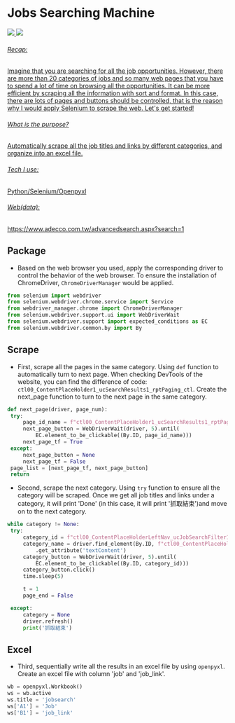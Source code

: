 # Jobs Searching Machine

<a href="https://opensource.org/licenses/MIT" target="_blank">
    <img src="https://img.shields.io/badge/license-MIT-brightgreen" />
<a href="https://github.com/CartlonGin/jobsearch-python-webscraper/blob/main/README.md" target="_blank">
    <img src="https://img.shields.io/badge/Readme-English-white" />

###### Recap:
Imagine that you are searching for all the job opportunities. However, there are more than 20 categories of jobs and so many web pages that you have to spend a lot of time on browsing all the opportunities. It can be more efficient by scraping all the information with sort and format. In this case, there are lots of pages and buttons should be controlled, that is the reason why I would apply Selenium to scrape the web. Let's get started!

###### What is the purpose?
Automatically scrape all the job titles and links by different categories, and organize into an excel file.
###### Tech I use:
Python/Selenium/Openpyxl
###### Web(data):
https://www.adecco.com.tw/advancedsearch.aspx?search=1

## Package

   * Based on the web browser you used, apply the corresponding driver to control the behavior of the web browser. To ensure the installation of ChromeDriver, `ChromeDriverManager` would be applied.
   ```python
   from selenium import webdriver
   from selenium.webdriver.chrome.service import Service
   from webdriver_manager.chrome import ChromeDriverManager
   from selenium.webdriver.support.ui import WebDriverWait
   from selenium.webdriver.support import expected_conditions as EC
   from selenium.webdriver.common.by import By
   ```
 
 
## Scrape
 
   * First, scrape all the pages in the same category. Using ```def``` function to automatically turn to next page. When checking DevTools of the website, you can find the difference of code: ```ctl00_ContentPlaceHolder1_ucSearchResults1_rptPaging_ctl```. Create the next_page function to turn to the next page in the same category.
   ```python
   def next_page(driver, page_num):
    try:
        page_id_name = f"ctl00_ContentPlaceHolder1_ucSearchResults1_rptPaging_ctl{next_id(page_num)}_lnkButtonPaging"
        next_page_button = WebDriverWait(driver, 5).until(
            EC.element_to_be_clickable((By.ID, page_id_name)))
        next_page_tf = True
    except:
        next_page_button = None
        next_page_tf = False
    page_list = [next_page_tf, next_page_button]
    return  
   ```
   
   * Second, scrape the next category. Using ```try``` function to ensure all the category will be scraped. Once we get all job titles and links under a category, it will print 'Done' (in this case, it will print '抓取結束')and move on to the next category.
   ```python
   while category != None:
    try:
        category_id = f"ctl00_ContentPlaceHolderLeftNav_ucJobSearchFilter1_rptClassification_ctl{next_id(n)}_lbLink"
        category_name = driver.find_element(By.ID, f"ctl00_ContentPlaceHolderLeftNav_ucJobSearchFilter1_rptClassification_ctl{next_id(n)}_lbLink")\
            .get_attribute('textContent')
        category_button = WebDriverWait(driver, 5).until(
            EC.element_to_be_clickable((By.ID, category_id)))
        category_button.click()
        time.sleep(5)

        t = 1
        page_end = False

    except:
        category = None
        driver.refresh()
        print('抓取結束')
   ```
   
## Excel
  
   * Third, sequentially write all the results in an excel file by using ```openpyxl```. Create an excel file with column 'job' and 'job_link'.
   ```python
   wb = openpyxl.Workbook()
   ws = wb.active 
   ws.title = 'jobsearch'
   ws['A1'] = 'Job'
   ws['B1'] = 'job_link'
   ```

